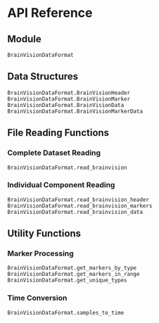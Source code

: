# API Reference

## Module

```@docs
BrainVisionDataFormat
```

## Data Structures

```@docs
BrainVisionDataFormat.BrainVisionHeader
BrainVisionDataFormat.BrainVisionMarker
BrainVisionDataFormat.BrainVisionData
BrainVisionDataFormat.BrainVisionMarkerData
```

## File Reading Functions

### Complete Dataset Reading

```@docs
BrainVisionDataFormat.read_brainvision
```

### Individual Component Reading

```@docs
BrainVisionDataFormat.read_brainvision_header
BrainVisionDataFormat.read_brainvision_markers
BrainVisionDataFormat.read_brainvision_data
```

## Utility Functions

### Marker Processing

```@docs
BrainVisionDataFormat.get_markers_by_type
BrainVisionDataFormat.get_markers_in_range
BrainVisionDataFormat.get_unique_types
```

### Time Conversion

```@docs
BrainVisionDataFormat.samples_to_time
```

